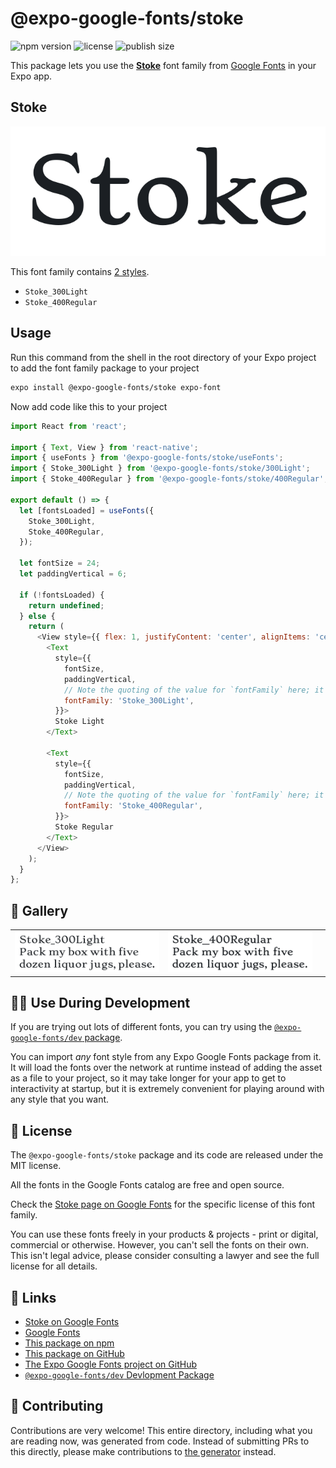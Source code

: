 # @expo-google-fonts/stoke

![npm version](https://flat.badgen.net/npm/v/@expo-google-fonts/stoke)
![license](https://flat.badgen.net/github/license/expo/google-fonts)
![publish size](https://flat.badgen.net/packagephobia/install/@expo-google-fonts/stoke)

This package lets you use the [**Stoke**](https://fonts.google.com/specimen/Stoke) font family from [Google Fonts](https://fonts.google.com/) in your Expo app.

## Stoke

![Stoke](./font-family.png)

This font family contains [2 styles](#-gallery).

- `Stoke_300Light`
- `Stoke_400Regular`

## Usage

Run this command from the shell in the root directory of your Expo project to add the font family package to your project
```sh
expo install @expo-google-fonts/stoke expo-font
```

Now add code like this to your project
```js
import React from 'react';

import { Text, View } from 'react-native';
import { useFonts } from '@expo-google-fonts/stoke/useFonts';
import { Stoke_300Light } from '@expo-google-fonts/stoke/300Light';
import { Stoke_400Regular } from '@expo-google-fonts/stoke/400Regular';

export default () => {
  let [fontsLoaded] = useFonts({
    Stoke_300Light,
    Stoke_400Regular,
  });

  let fontSize = 24;
  let paddingVertical = 6;

  if (!fontsLoaded) {
    return undefined;
  } else {
    return (
      <View style={{ flex: 1, justifyContent: 'center', alignItems: 'center' }}>
        <Text
          style={{
            fontSize,
            paddingVertical,
            // Note the quoting of the value for `fontFamily` here; it expects a string!
            fontFamily: 'Stoke_300Light',
          }}>
          Stoke Light
        </Text>

        <Text
          style={{
            fontSize,
            paddingVertical,
            // Note the quoting of the value for `fontFamily` here; it expects a string!
            fontFamily: 'Stoke_400Regular',
          }}>
          Stoke Regular
        </Text>
      </View>
    );
  }
};

```

## 🔡 Gallery


||||
|-|-|-|
|![Stoke_300Light](.//300Light/Stoke_300Light.ttf.png)|![Stoke_400Regular](.//400Regular/Stoke_400Regular.ttf.png)|||


## 👩‍💻 Use During Development

If you are trying out lots of different fonts, you can try using the [`@expo-google-fonts/dev` package](https://github.com/expo/google-fonts/tree/master/font-packages/dev#readme).

You can import *any* font style from any Expo Google Fonts package from it. It will load the fonts
over the network at runtime instead of adding the asset as a file to your project, so it may take longer
for your app to get to interactivity at startup, but it is extremely convenient
for playing around with any style that you want.

## 📖 License

The `@expo-google-fonts/stoke` package and its code are released under the MIT license.

All the fonts in the Google Fonts catalog are free and open source.

Check the [Stoke page on Google Fonts](https://fonts.google.com/specimen/Stoke) for the specific license of this font family.

You can use these fonts freely in your products & projects - print or digital, commercial or otherwise. However, you can't sell the fonts on their own. This isn't legal advice, please consider consulting a lawyer and see the full license for all details.

## 🔗 Links

- [Stoke on Google Fonts](https://fonts.google.com/specimen/Stoke)
- [Google Fonts](https://fonts.google.com/)
- [This package on npm](https://www.npmjs.com/package/@expo-google-fonts/stoke)
- [This package on GitHub](https://github.com/expo/google-fonts/tree/master/font-packages/stoke)
- [The Expo Google Fonts project on GitHub](https://github.com/expo/google-fonts)
- [`@expo-google-fonts/dev` Devlopment Package](https://github.com/expo/google-fonts/tree/master/font-packages/dev)

## 🤝 Contributing

Contributions are very welcome! This entire directory, including what you are reading now, was generated from code. Instead of submitting PRs to this directly, please make contributions to [the generator](https://github.com/expo/google-fonts/tree/master/packages/generator) instead.
